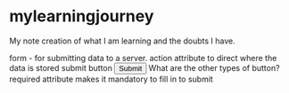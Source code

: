 # mylearningjourney
My note creation of what I am learning and the doubts I have.

form - for submitting data to a server. action attribute to direct where the data is stored
submit button <button type="submit"> Submit </button>
What are the other types of button?
required attribute makes it mandatory to fill in to submit
